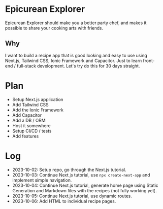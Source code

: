 # Epicurean Explorer
Epicurean Explorer should make you a better party chef, and makes it possible to share your cooking arts with friends.

## Why
I want to build a recipe app that is good looking and easy to use using Next.js, Tailwind CSS, Ionic Framework and Capacitor. Just to learn front-end / full-stack development. Let's try do this for 30 days straight.

# Plan
- Setup Next.js application
- Add Tailwind CSS
- Add the Ionic Framework
- Add Capacitor
- Add a DB / ORM
- Host it somewhere
- Setup CI/CD / tests
- Add features

# Log
- 2023-10-02: Setup repo, go through the Next.js tutorial.
- 2023-10-03: Continue Next.js tutorial, use `npx create-next-app` and implement simple navigation.
- 2023-10-04: Continue Next.js tutorial, generate home page using Static Generation and Markdown files with the recipes (not fully working yet).
- 2023-10-05: Continue Next.js tutorial, use dynamic routes.
- 2023-10-06: Add HTML to individual recipe pages.